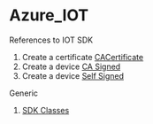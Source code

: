 # Azure_IOT
References to IOT SDK

1. Create a certificate [CACertificate](https://github.com/Azure/azure-iot-sdk-c/blob/master/tools/CACertificates/CACertificateOverview.md)
2. Create a device [CA Signed](https://docs.microsoft.com/en-us/azure/iot-hub/iot-hub-security-x509-get-started#create-an-x509-device-for-your-iot-hub)
3. Create a device [Self Signed](https://docs.microsoft.com/en-us/azure/iot-dps/quick-create-simulated-device-x509-node#create-a-self-signed-x509-device-certificate-and-individual-enrollment-entry)






Generic
1. [SDK Classes](https://docs.microsoft.com/en-us/javascript/api/azure-iothub/?view=azure-node-latest)

